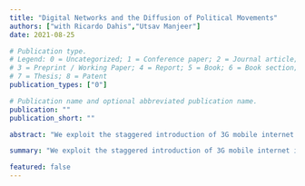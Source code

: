 ```yaml
---
title: "Digital Networks and the Diffusion of Political Movements"
authors: ["with Ricardo Dahis","Utsav Manjeer"] 
date: 2021-08-25

# Publication type.
# Legend: 0 = Uncategorized; 1 = Conference paper; 2 = Journal article;
# 3 = Preprint / Working Paper; 4 = Report; 5 = Book; 6 = Book section;
# 7 = Thesis; 8 = Patent
publication_types: ["0"]

# Publication name and optional abbreviated publication name.
publication: ""
publication_short: ""

abstract: "We exploit the staggered introduction of 3G mobile internet in Africa to examine the effect of new communication technologies on the spread of political unrest in and across countries. We design a novel empirical strategy that allows us to separate the direct effect of mobile internet on unrest from spillovers. We find that digital communication networks lead to the spread of unrest independent of physical distance. Preliminary evidence suggests that social media constitute an important channel."

summary: "We exploit the staggered introduction of 3G mobile internet in Africa to examine the effect of new communication technologies on the spread of political unrest in and across countries. We design a novel empirical strategy that allows us to separate the direct effect of mobile internet on unrest from spillovers. We find that digital communication networks lead to the spread of unrest independent of physical distance. Preliminary evidence suggests that social media constitute an important channel."

featured: false
---
```

